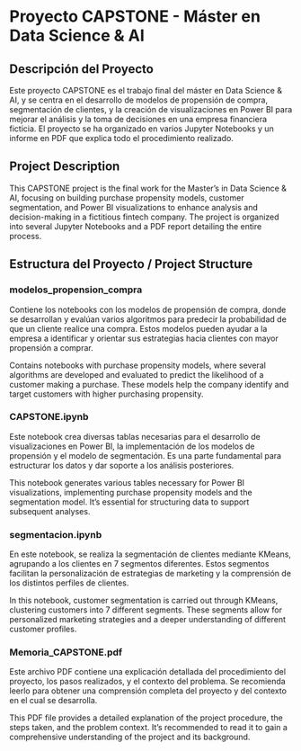 # Proyecto CAPSTONE - Máster en Data Science & AI

## Descripción del Proyecto
Este proyecto CAPSTONE es el trabajo final del máster en Data Science & AI, y se centra en el desarrollo de modelos de propensión de compra, segmentación de clientes, y la creación de visualizaciones en Power BI para mejorar el análisis y la toma de decisiones en una empresa financiera ficticia. El proyecto se ha organizado en varios Jupyter Notebooks y un informe en PDF que explica todo el procedimiento realizado.

## Project Description
This CAPSTONE project is the final work for the Master’s in Data Science & AI, focusing on building purchase propensity models, customer segmentation, and Power BI visualizations to enhance analysis and decision-making in a fictitious fintech company. The project is organized into several Jupyter Notebooks and a PDF report detailing the entire process.

## Estructura del Proyecto / Project Structure

### modelos_propension_compra

Contiene los notebooks con los modelos de propensión de compra, donde se desarrollan y evalúan varios algoritmos para predecir la probabilidad de que un cliente realice una compra. Estos modelos pueden ayudar a la empresa a identificar y orientar sus estrategias hacia clientes con mayor propensión a comprar.

Contains notebooks with purchase propensity models, where several algorithms are developed and evaluated to predict the likelihood of a customer making a purchase. These models help the company identify and target customers with higher purchasing propensity.

### CAPSTONE.ipynb

Este notebook crea diversas tablas necesarias para el desarrollo de visualizaciones en Power BI, la implementación de los modelos de propensión y el modelo de segmentación. Es una parte fundamental para estructurar los datos y dar soporte a los análisis posteriores.

This notebook generates various tables necessary for Power BI visualizations, implementing purchase propensity models and the segmentation model. It’s essential for structuring data to support subsequent analyses.

### segmentacion.ipynb

En este notebook, se realiza la segmentación de clientes mediante KMeans, agrupando a los clientes en 7 segmentos diferentes. Estos segmentos facilitan la personalización de estrategias de marketing y la comprensión de los distintos perfiles de clientes.

In this notebook, customer segmentation is carried out through KMeans, clustering customers into 7 different segments. These segments allow for personalized marketing strategies and a deeper understanding of different customer profiles.

### Memoria_CAPSTONE.pdf

Este archivo PDF contiene una explicación detallada del procedimiento del proyecto, los pasos realizados, y el contexto del problema. Se recomienda leerlo para obtener una comprensión completa del proyecto y del contexto en el cual se desarrolla.

This PDF file provides a detailed explanation of the project procedure, the steps taken, and the problem context. It’s recommended to read it to gain a comprehensive understanding of the project and its background.
